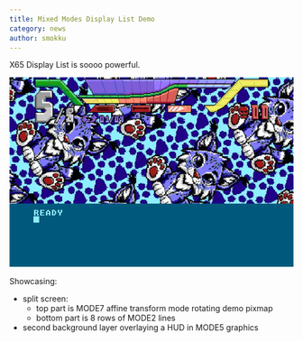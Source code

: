 ```yaml
---
title: Mixed Modes Display List Demo
category: news
author: smokku
---
```


X65 Display List is soooo powerful.

[![Mixed Modes DL demo](/media/2024-12-05_mixed-mode-demo.jpg)](https://youtu.be/fsTFN2UXo_c)

Showcasing:

- split screen:
  - top part is MODE7 affine transform mode rotating demo pixmap
  - bottom part is 8 rows of MODE2 lines
- second background layer overlaying a HUD in MODE5 graphics
